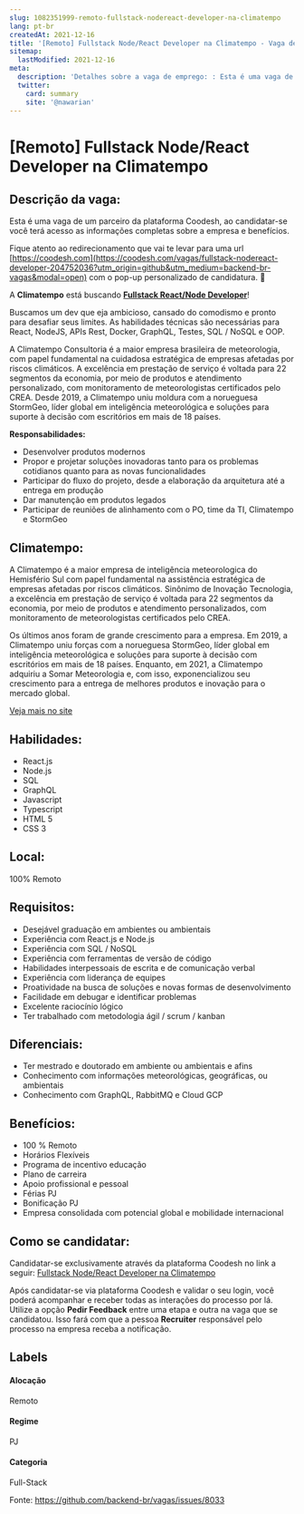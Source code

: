 ```yaml
---
slug: 1082351999-remoto-fullstack-nodereact-developer-na-climatempo
lang: pt-br
createdAt: 2021-12-16
title: '[Remoto] Fullstack Node/React Developer na Climatempo - Vaga de Emprego'
sitemap:
  lastModified: 2021-12-16
meta:
  description: 'Detalhes sobre a vaga de emprego: : Esta é uma vaga de um parceiro da plataforma Coodesh, ao candidatar-se você terá acesso as informações completas sobre a empresa e benefícios.  Fique atento ao redirecionamento que vai te levar para uma url [https://coodesh.com](https://coodesh.com/vagas/fullstack-nodereact-developer-204752036?utm_origin=github&utm_medium=backend-br-vagas&modal=open) com o pop-up personalizado de candidatura. 👋 <p>A <strong>Climatempo</strong> está buscando <strong><ins>Fullstack React/Node Developer</ins></strong>!</p> <p>Buscamos um dev que eja ambicioso, cansado do comodismo e pronto para desafiar seus limites. As habilidades técnicas são necessárias para React, NodeJS, APIs Rest, Docker, GraphQL, Testes, SQL / NoSQL e OOP.</p> <p>A Climatempo Consultoria é a maior empresa brasileira de meteorologia, com papel fundamental na cuidadosa estratégica de empresas afetadas por riscos climáticos. A excelência em prestação de serviço é voltada para 22 segmentos da economia, por meio de produtos e atendimento personalizado, com monitoramento de meteorologistas certificados pelo CREA. Desde 2019, a Climatempo uniu moldura com a norueguesa StormGeo, líder global em inteligência meteorológica e soluções para suporte à decisão com escritórios em mais de 18 países.</p> <p><strong>Responsabilidades:</strong></p> <ul> <li>Desenvolver produtos modernos</li> <li>Propor e projetar soluções inovadoras tanto para os problemas cotidianos quanto para as novas funcionalidades</li> <li>Participar do fluxo do projeto, desde a elaboração da arquitetura até a entrega em produção</li> <li>Dar manutenção em produtos legados</li> <li>Participar de reuniões de alinhamento com o PO, time da TI, Climatempo e StormGeo</li> </ul>'
  twitter:
    card: summary
    site: '@nawarian'
---
```


# [Remoto] Fullstack Node/React Developer na Climatempo

## Descrição da vaga: 
Esta é uma vaga de um parceiro da plataforma Coodesh, ao candidatar-se você terá acesso as informações completas sobre a empresa e benefícios.


Fique atento ao redirecionamento que vai te levar para uma url [https://coodesh.com](https://coodesh.com/vagas/fullstack-nodereact-developer-204752036?utm_origin=github&utm_medium=backend-br-vagas&modal=open) com o pop-up personalizado de candidatura. 👋
<p>A <strong>Climatempo</strong> está buscando <strong><ins>Fullstack React/Node Developer</ins></strong>!</p>
<p>Buscamos um dev que eja ambicioso, cansado do comodismo e pronto para desafiar seus limites. As habilidades técnicas são necessárias para React, NodeJS, APIs Rest, Docker, GraphQL, Testes, SQL / NoSQL e OOP.</p>
<p>A Climatempo Consultoria é a maior empresa brasileira de meteorologia, com papel fundamental na cuidadosa estratégica de empresas afetadas por riscos climáticos. A excelência em prestação de serviço é voltada para 22 segmentos da economia, por meio de produtos e atendimento personalizado, com monitoramento de meteorologistas certificados pelo CREA. Desde 2019, a Climatempo uniu moldura com a norueguesa StormGeo, líder global em inteligência meteorológica e soluções para suporte à decisão com escritórios em mais de 18 países.</p>
<p><strong>Responsabilidades:</strong></p>
<ul>
<li>Desenvolver produtos modernos</li>
<li>Propor e projetar soluções inovadoras tanto para os problemas cotidianos quanto para as novas funcionalidades</li>
<li>Participar do fluxo do projeto, desde a elaboração da arquitetura até a entrega em produção</li>
<li>Dar manutenção em produtos legados</li>
<li>Participar de reuniões de alinhamento com o PO, time da TI, Climatempo e StormGeo</li>
</ul>

## Climatempo: 
 <p>A Climatempo é a maior empresa de inteligência meteorologica do Hemisfério Sul com papel fundamental na assistência estratégica de empresas afetadas por riscos climáticos. Sinônimo de Inovação Tecnologia, a excelência em prestação de serviço é voltada para 22 segmentos da economia, por meio de produtos e atendimento personalizados, com monitoramento de meteorologistas certificados pelo CREA.&nbsp;</p>
<p>Os últimos anos foram de grande crescimento para a empresa. Em 2019, a Climatempo uniu forças com a norueguesa StormGeo, líder global em inteligência meteorológica e soluções para suporte à decisão com escritórios em mais de 18 países. Enquanto, em 2021, a Climatempo adquiriu a Somar Meteorologia e, com isso, exponencializou seu crescimento para a entrega de melhores produtos e inovação para o mercado global.&nbsp;</p><a href='https://coodesh.com/empresas/climatempo'>Veja mais no site</a>

 ## Habilidades: 
 - React.js 
- Node.js 
- SQL 
- GraphQL 
- Javascript 
- Typescript 
- HTML 5 
- CSS 3
## Local: 
 100% Remoto
## Requisitos: 
 - Desejável graduação em ambientes ou ambientais 
- Experiência com React.js e Node.js 
- Experiência com SQL / NoSQL 
- Experiência com ferramentas de versão de código 
- Habilidades interpessoais de escrita e de comunicação verbal 
- Experiência com liderança de equipes 
- Proatividade na busca de soluções e novas formas de desenvolvimento 
- Facilidade em debugar e identificar problemas 
- Excelente raciocínio lógico 
- Ter trabalhado com metodologia ágil / scrum / kanban
## Diferenciais: 
 - Ter mestrado e doutorado em ambiente ou ambientais e afins 
- Conhecimento com informações meteorológicas, geográficas, ou ambientais 
- Conhecimento com GraphQL, RabbitMQ e Cloud GCP
## Benefícios: 
 - 100 % Remoto 
- Horários Flexíveis 
- Programa de incentivo educação 
- Plano de carreira 
- Apoio profissional e pessoal 
- Férias PJ 
- Bonificação PJ 
- Empresa consolidada com potencial global e mobilidade internacional
## Como se candidatar:
Candidatar-se exclusivamente através da plataforma Coodesh no link a seguir: [Fullstack Node/React Developer na Climatempo](https://coodesh.com/vagas/fullstack-nodereact-developer-204752036?utm_origin=github&utm_medium=backend-br-vagas&modal=open)


Após candidatar-se via plataforma Coodesh e validar o seu login, você poderá acompanhar e receber todas as interações do processo por lá. Utilize a opção **Pedir Feedback** entre uma etapa e outra na vaga que se candidatou. Isso fará com que a pessoa **Recruiter** responsável pelo processo na empresa receba a notificação.
## Labels
#### Alocação
Remoto
#### Regime
PJ
#### Categoria
Full-Stack

Fonte: https://github.com/backend-br/vagas/issues/8033